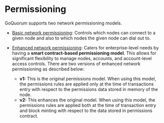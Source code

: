 # Permissioning

GoQuorum supports two network permissioning models.

* [Basic network permissioning](BasicNetworkPermissions.md): Controls which nodes can connect to a given node and also to which nodes the given node can dial out to.
* [Enhanced network permissioning](Enhanced/EnhancedPermissionsOverview.md): Caters for enterprise-level needs by having a **smart contract-based permissioning model**. This allows for significant flexibility to manage nodes, accounts, and account-level access controls. There are two versions of enhanced network permissioning as described below:

    * **v1:** This is the original permissions model. When using this model, the permissions rules are applied only at the time of transactions entry with respect to the permissions data stored in memory of the node.
    * **v2:** This enhances the original model. When using this model, the permissions rules are applied both at the time of transaction entry and block minting with respect to the data stored in permissions contract.
